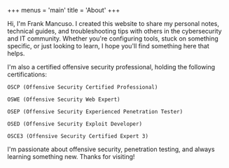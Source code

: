 +++
menus = 'main'
title = 'About'
+++

Hi, I'm Frank Mancuso. I created this website to share my personal notes, technical guides, and troubleshooting tips with others in the cybersecurity and IT community. Whether you're configuring tools, stuck on something specific, or just looking to learn, I hope you'll find something here that helps.

I'm also a certified offensive security professional, holding the following certifications:

    OSCP (Offensive Security Certified Professional)

    OSWE (Offensive Security Web Expert)

    OSEP (Offensive Security Experienced Penetration Tester)

    OSED (Offensive Security Exploit Developer)

    OSCE3 (Offensive Security Certified Expert 3)


I'm passionate about offensive security, penetration testing, and always learning something new. Thanks for visiting!